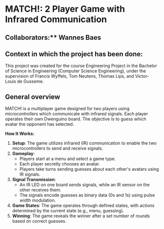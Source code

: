 # MATCH!: 2 Player Game with Infrared Communication

## Collaborators:** Wannes Baes

## Context in which the project has been done:
 This project was created for the course Engineering Project in the Bachelor of Science in Engineering (Computer Science Engineering), under the supervision of Francis Wyffels, Tom Neutens, Thomas Lips, and Victor-Louis de Gusseme.

## General overview

MATCH! is a multiplayer game designed for two players using microcontrollers which communicate with infrared signals. Each player operates their own Dwenguino board. The objective is to guess which avatar the opponent has selected.

**How It Works:**

1. **Setup**: The game utilizes infrared (IR) communication to enable the two microcontrollers to send and receive signals.
2. **Gameplay**:
   - Players start at a menu and select a game type.
   - Each player secretly chooses an avatar.
   - Players take turns sending guesses about each other's avatars using IR signals.
3. **Signal Transmission**:
   - An IR LED on one board sends signals, while an IR sensor on the other receives them.
   - The signals encode guesses as binary data (0s and 1s) using pulse width modulation.
4. **Game States**: The game operates through defined states, with actions determined by the current state (e.g., menu, guessing).
5. **Winning**: The game reveals the winner after a set number of rounds based on correct guesses.
